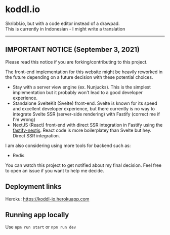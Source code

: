 # koddl.io

Skribbl.io, but with a code editor instead of a drawpad.  
This is currently in Indonesian - I might write a translation

---

## IMPORTANT NOTICE (September 3, 2021)

Please read this notice if you are forking/contributing to this project.

The front-end implementation for this website might be heavily reworked in the future depending on a future decision with these potential choices.

- Stay with a server view engine (ex. Nunjucks). This is the simplest implementation but it probably won't lead to a good developer experience.
- Standalone SvelteKit (Svelte) front-end. Svelte is known for its speed and excellent developer experience, but there currently is no way to integrate Svelte SSR (server-side rendering) with Fastify (correct me if I'm wrong)
- NextJS (React) front-end with direct SSR integration in Fastify using the [fastify-nextjs](https://github.com/fastify/fastify-nextjs). React code is more boilerplatey than Svelte but hey. Direct SSR integration.

I am also considering using more tools for backend such as:
- Redis

You can watch this project to get notified about my final decision. Feel free to open an issue if you want to help me decide.

## Deployment links

Heroku: <https://koddl-io.herokuapp.com>

## Running app locally

Use `npm run start` or `npm run dev`
